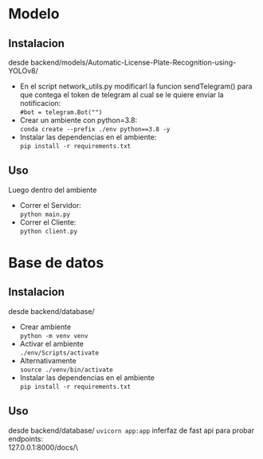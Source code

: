 # Modelo
## Instalacion 
desde backend/models/Automatic-License-Plate-Recognition-using-YOLOv8/
- En el script network_utils.py modificarl la funcion sendTelegram() para que contega el token de telegram al cual se le quiere enviar la notificacion: \
```#bot = telegram.Bot("")```
- Crear un ambiente con python=3.8:\
```conda create --prefix ./env python==3.8 -y```
- Instalar las dependencias en el ambiente: \
```pip install -r requirements.txt```
## Uso
Luego dentro del ambiente
- Correr el Servidor:\
```python main.py```
- Correr el Cliente:\
```python client.py```
# Base de datos
## Instalacion
desde backend/database/
- Crear ambiente\
```python -m venv venv```
- Activar el ambiente\
```./env/Scripts/activate```
- Alternativamente\
```source ./venv/bin/activate```
- Instalar las dependencias en el ambiente\
```pip install -r requirements.txt```
## Uso
desde backend/database/
```uvicorn app:app```
inferfaz de fast api para probar endpoints:\
127.0.0.1:8000/docs/\
